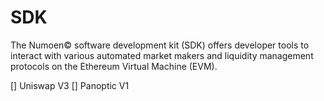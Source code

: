 # SDK 

The Numoen© software development kit (SDK) offers developer tools to interact with various automated market makers and liquidity management protocols on the Ethereum Virtual Machine (EVM).

[] Uniswap V3 
[] Panoptic V1